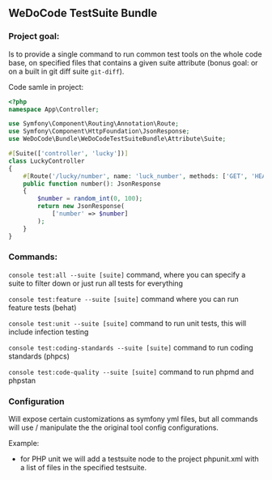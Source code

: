 ## WeDoCode TestSuite Bundle

### Project goal: 

Is to provide a single command to run common test tools on the whole code base, on specified files that contains a given
suite attribute (bonus goal: or on a built in git diff suite `git-diff`).

Code samle in project:

```php
<?php
namespace App\Controller;

use Symfony\Component\Routing\Annotation\Route;
use Symfony\Component\HttpFoundation\JsonResponse;
use WeDoCode\Bundle\WeDoCodeTestSuiteBundle\Attribute\Suite;

#[Suite(['controller', 'lucky'])]
class LuckyController
{
    #[Route('/lucky/number', name: 'luck_number', methods: ['GET', 'HEAD'])]
    public function number(): JsonResponse
    {
        $number = random_int(0, 100);
        return new JsonResponse(
            ['number' => $number]
        );
    }
}
```

### Commands: 

`console test:all --suite [suite]` command, where you can specify a suite to filter down or just run all tests for everything

`console test:feature --suite [suite]` command where you can run feature tests (behat)

`console test:unit --suite [suite]` command to run unit tests, this will include infection testing

`console test:coding-standards --suite [suite]` command to run coding standards (phpcs)

`console test:code-quality --suite [suite]`  command to run phpmd and phpstan

### Configuration

Will expose certain customizations as symfony yml files, 
but all commands will use / manipulate the the original tool config configurations. 

Example: 
- for PHP unit we will add a testsuite node to the project phpunit.xml with a list of files in the specified testsuite.